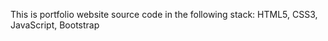 This is portfolio website source code in the following stack: HTML5, CSS3, JavaScript, Bootstrap

<!---
KennDim/KennDim is a ✨ special ✨ repository because its `README.md` (this file) appears on your GitHub profile.
You can click the Preview link to take a look at your changes.
--->
